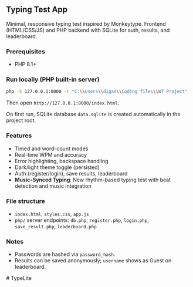 ## Typing Test App

Minimal, responsive typing test inspired by Monkeytype. Frontend (HTML/CSS/JS) and PHP backend with SQLite for auth, results, and leaderboard.

### Prerequisites
- PHP 8.1+

### Run locally (PHP built-in server)
```bash
php -S 127.0.0.1:8000 -t "C:\\Users\\digan\\Coding files\\WT Project"
```
Then open `http://127.0.0.1:8000/index.html`.

On first run, SQLite database `data.sqlite` is created automatically in the project root.

### Features
- Timed and word-count modes
- Real-time WPM and accuracy
- Error highlighting, backspace handling
- Dark/light theme toggle (persisted)
- Auth (register/login), save results, leaderboard
- **Music-Synced Typing**: New rhythm-based typing test with beat detection and music integration

### File structure
- `index.html`, `styles.css`, `app.js`
- `php/` server endpoints: `db.php`, `register.php`, `login.php`, `save_result.php`, `leaderboard.php`

### Notes
- Passwords are hashed via `password_hash`.
- Results can be saved anonymously; `username` shows as Guest on leaderboard.





#   T y p e L i t e  
 
